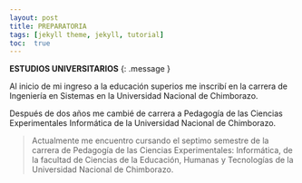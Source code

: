 ```yaml
---
layout: post
title: PREPARATORIA
tags: [jekyll theme, jekyll, tutorial]
toc:  true
---
```

**ESTUDIOS UNIVERSITARIOS**
{: .message }

Al inicio de mi ingreso a la educación superios me inscribí en la carrera de Ingeniería en Sistemas en la Universidad Nacional de Chimborazo.

Después de dos años me cambié de carrera a Pedagogía de las Ciencias Experimentales Informática de la Universidad Nacional de Chimborazo.


> Actualmente me encuentro cursando el septimo semestre de la carrera de Pedagogía de las Ciencias Experimentales: Informática, de la facultad de Ciencias de la Educación, Humanas y Tecnologías de la Universidad Nacional de Chimborazo.



